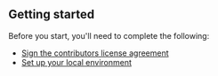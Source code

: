## Getting started

Before you start, you'll need to complete the following:

- [Sign the contributors license agreement]()
- [Set up your local environment]()